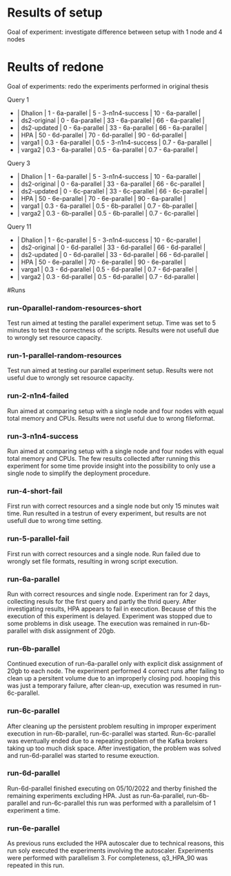 # Results of setup
Goal of experiment: investigate difference between setup with 1 node and 4 nodes




# Reults of redone
Goal of experiments: redo the experiments performed in original thesis

Query 1
- | Dhalion      | 1   - 6a-parallel | 5   - 3-n1n4-success | 10  - 6a-parallel |
- | ds2-original | 0   - 6a-parallel | 33  - 6a-parallel    | 66  - 6a-parallel |
- | ds2-updated  | 0   - 6a-parallel | 33  - 6a-parallel    | 66  - 6a-parallel |
- | HPA          | 50  - 6d-parallel | 70  - 6d-parallel	| 90  - 6d-parallel	|
- | varga1       | 0.3 - 6a-parallel | 0.5 - 3-n1n4-success | 0.7 - 6a-parallel |
- | varga2       | 0.3 - 6a-parallel | 0.5 - 6a-parallel    | 0.7 - 6a-parallel |

Query 3
- | Dhalion      | 1   - 6a-parallel | 5   - 3-n1n4-success | 10  - 6a-parallel |
- | ds2-original | 0   - 6a-parallel | 33  - 6a-parallel    | 66  - 6c-parallel |
- | ds2-updated  | 0   - 6c-parallel | 33  - 6c-parallel    | 66  - 6c-parallel |
- | HPA          | 50  - 6e-parallel | 70  - 6e-parallel	| 90  - 6a-parallel |
- | varga1       | 0.3 - 6a-parallel | 0.5 - 6b-parallel    | 0.7 - 6b-parallel |
- | varga2       | 0.3 - 6b-parallel | 0.5 - 6b-parallel    | 0.7 - 6c-parallel |

Query 11 
- | Dhalion      | 1   - 6c-parallel | 5   - 3-n1n4-success | 10  - 6c-parallel |
- | ds2-original | 0   - 6d-parallel | 33  - 6d-parallel    | 66  - 6d-parallel |
- | ds2-updated  | 0   - 6d-parallel | 33  - 6d-parallel    | 66  - 6d-parallel |
- | HPA          | 50  - 6e-parallel | 70  - 6e-parallel	| 90  - 6e-parallel	|
- | varga1       | 0.3 - 6d-parallel | 0.5 - 6d-parallel    | 0.7 - 6d-parallel |
- | varga2       | 0.3 - 6d-parallel | 0.5 - 6d-parallel    | 0.7 - 6d-parallel |


#Runs
### run-0parallel-random-resources-short
Test run aimed at testing the parallel experiment setup.
Time was set to 5 minutes to test the correctness of the scripts.
Results were not usefull due to wrongly set resource capacity.

### run-1-parallel-random-resources
Test run aimed at testing our parallel experiment setup. 
Results were not useful due to wrongly set resource capacity.

### run-2-n1n4-failed
Run aimed at comparing setup with a single node and four nodes with equal total memory and CPUs.
Results were not useful due to wrong fileformat.

### run-3-n1n4-success
Run aimed at comparing setup with a single node and four nodes with equal total memory and CPUs.
The few results collected after running this experiment for some time provide insight into the possibility to only use a single node to simplify the deployment procedure.

### run-4-short-fail
First run with correct resources and a single node but only 15 minutes wait time.
Run resulted in a testrun of every experiment, but results are not usefull due to wrong time setting.

### run-5-parallel-fail
First run with correct resources and a single node.
Run failed due to wrongly set file formats, resulting in wrong script execution.

### run-6a-parallel
Run with correct resources and single node. Experiment ran for 2 days, collecting resuls for the first query and partly the thrid query.
After investigating results, HPA appears to fail in execution. Because of this the execution of this experiment is delayed.
Experiment was stopped due to some problems in disk useage. The execution was remained in run-6b-parallel with disk assignment of 20gb.

### run-6b-parallel
Continued execution of run-6a-parallel only with explicit disk assignment of 20gb to each node.
The experiment performed 4 correct runs after failing to clean up a persitent volume due to an improperly closing pod.
hooping this was just a temporary failure, after clean-up, execution was resumed in run-6c-parallel.

### run-6c-parallel
After cleaning up the persistent problem resulting in improper experiment execution in run-6b-parallel, run-6c-parallel was started.
Run-6c-parallel was eventually ended due to a repeating problem of the Kafka brokers taking up too much disk space.
After investigation, the problem was solved and run-6d-parallel was started to resume exeuction.

### run-6d-parallel
Run-6d-parallel finished executing on 05/10/2022 and therby finished the remaining experiments excluding HPA. 
Just as run-6a-parallel, run-6b-parallel and run-6c-parallel this run was performed with a parallelsim of 1 experiment a time.

### run-6e-parallel
As previous runs excluded the HPA autoscaler due to technical reasons, this run soly executed the experiments involving the autoscaler.
Experiments were performed with parallelism 3. For completeness, q3_HPA_90 was repeated in this run.